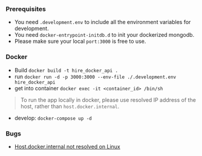 ### Prerequisites
- You need `.development.env` to include all the environment variables for development.
- You need `docker-entrypoint-initdb.d` to init your dockerized mongodb.
- Please make sure your local `port:3000` is free to use.
### Docker
- Build `docker build -t hire_docker_api .`
- run `docker run -d -p 3000:3000 --env-file ./.development.env hire_docker_api`
- get into container `docker exec -it <container_id> /bin/sh`
> To run the app locally in docker, please use resolved IP address of the host, rather than `host.docker.internal`.
- develop: `docker-compose up -d`

### Bugs
- [Host.docker.internal not resolved on Linux](https://github.com/botfront/botfront-starter/issues/1)